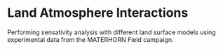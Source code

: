 # Land Atmosphere Interactions
Performing sensativity analysis with different land surface models using experimental data from the MATERHORN Field campaign.
